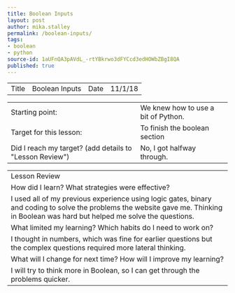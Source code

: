 ```yaml
---
title: Boolean Inputs
layout: post
author: mika.stalley
permalink: /boolean-inputs/
tags:
- boolean
- python
source-id: 1aUFnQA3pAVdL_-rtYBkrwo3dFYCcd3edHOWbZBgI8QA
published: true
---
```

<table>
  <tr>
    <td>Title</td>
    <td>Boolean Inputs</td>
    <td>Date</td>
    <td>11/1/18</td>
  </tr>
</table>


<table>
  <tr>
    <td>Starting point:</td>
    <td>We knew how to use a bit of Python.</td>
  </tr>
  <tr>
    <td>Target for this lesson:</td>
    <td>To finish the boolean section</td>
  </tr>
  <tr>
    <td>Did I reach my target? 
(add details to "Lesson Review")</td>
    <td>No, I got halfway through.</td>
  </tr>
</table>


<table>
  <tr>
    <td>Lesson Review</td>
  </tr>
  <tr>
    <td>How did I learn? What strategies were effective? </td>
  </tr>
  <tr>
    <td>I used all of my previous experience using logic gates, binary and coding to solve the problems the website gave me. Thinking in Boolean was hard but helped me solve the questions.</td>
  </tr>
  <tr>
    <td>What limited my learning? Which habits do I need to work on? </td>
  </tr>
  <tr>
    <td>I thought in numbers, which was fine for earlier questions but the complex questions required more lateral thinking.</td>
  </tr>
  <tr>
    <td>What will I change for next time? How will I improve my learning?</td>
  </tr>
  <tr>
    <td>I will try to think more in Boolean, so I can get through the problems quicker.</td>
  </tr>
</table>


